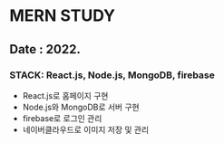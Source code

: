 # MERN STUDY

## Date : 2022.

### STACK: React.js, Node.js, MongoDB, firebase

- React.js로 홈페이지 구현
- Node.js와 MongoDB로 서버 구현
- firebase로 로그인 관리
- 네이버클라우드로 이미지 저장 및 관리
